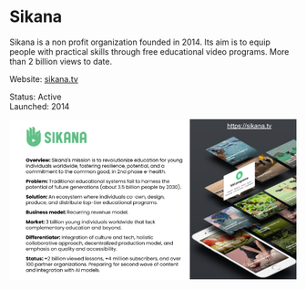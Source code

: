 # Sikana

Sikana is a non profit organization founded in 2014. Its aim is to equip people with practical skills through free educational video programs. More than 2 billion views to date.

Website: [sikana.tv](https://www.sikana.tv/en)

Status: Active<br/>
Launched: 2014

![alt_text](img/sikana1.png)